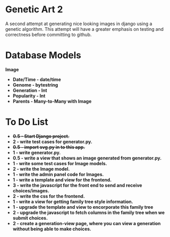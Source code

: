 # Genetic Art 2
A second attempt at generating nice looking images in django using a genetic algorithm. This attempt will have a greater emphasis on testing and correctness before committing to github.

# Database Models

<b>Image<b>
 - Date/Time - date/time
 - Genome - bytestring
 - Generation - Int
 - Popularity - Int
 - Parents - Many-to-Many with Image

# To Do List

- <strike>0.5 - Start Django project.</strike>
-  2 - write test cases for generator.py.
- <strike>0.5 - import svg.py in to this app.</strike>
- 1 - write generator.py.
- 0.5 - write a view that shows an image generated from generator.py.
- 1 - write some test cases for Image models.
- 2 - write the Image model.
- 1 - write the admin panel code for Images.
- 1 - write a template and view for the frontend.
- 3 - write the javascript for the front end to send and receive choices/images.
- 2 - write the css for the frontend.
- 1 - write a view for getting family tree style information.
- 1 - upgrade the template and view to encorporate this family tree
- 2 - upgrade the javascript to fetch columns in the family tree when we submit choices.
- 2 - create a generation-view page, where you can view a generation without being able to make choices.
